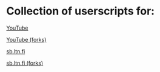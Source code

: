 # Collection of userscripts for:
[YouTube](yt#readme)

[YouTube (forks)](yt/forks#readme)

[sb.ltn.fi](sbltnfi#readme)

[sb.ltn.fi (forks)](sbltnfi/fork#readme) 

